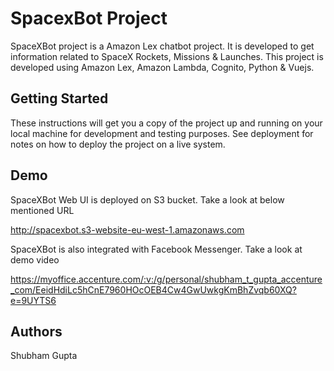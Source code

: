 # SpacexBot Project

SpaceXBot project is a Amazon Lex chatbot project. It is developed to get information related to SpaceX Rockets, Missions & Launches. This project is developed using Amazon Lex, Amazon Lambda, Cognito, Python & Vuejs.

## Getting Started

These instructions will get you a copy of the project up and running on your local machine for development and testing purposes. See deployment for notes on how to deploy the project on a live system.

## Demo

SpaceXBot Web UI is deployed on S3 bucket. Take a look at below mentioned URL

http://spacexbot.s3-website-eu-west-1.amazonaws.com

SpaceXBot is also integrated with Facebook Messenger. Take a look at demo video

https://myoffice.accenture.com/:v:/g/personal/shubham_t_gupta_accenture_com/EeidHdiLc5hCnE7960HOcOEB4Cw4GwUwkgKmBhZvqb60XQ?e=9UYTS6

## Authors

Shubham Gupta
